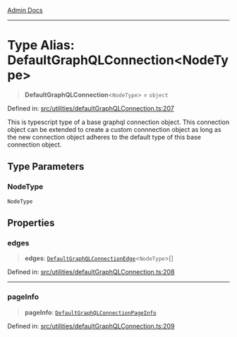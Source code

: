 [Admin Docs](/)

***

# Type Alias: DefaultGraphQLConnection\<NodeType\>

> **DefaultGraphQLConnection**\<`NodeType`\> = `object`

Defined in: [src/utilities/defaultGraphQLConnection.ts:207](https://github.com/Sourya07/talawa-api/blob/3df16fa5fb47e8947dc575f048aef648ae9ebcf8/src/utilities/defaultGraphQLConnection.ts#L207)

This is typescript type of a base graphql connection object. This connection object can be extended to create a custom connnection object as long as the new connection object adheres to the default type of this base connection object.

## Type Parameters

### NodeType

`NodeType`

## Properties

### edges

> **edges**: [`DefaultGraphQLConnectionEdge`](DefaultGraphQLConnectionEdge.md)\<`NodeType`\>[]

Defined in: [src/utilities/defaultGraphQLConnection.ts:208](https://github.com/Sourya07/talawa-api/blob/3df16fa5fb47e8947dc575f048aef648ae9ebcf8/src/utilities/defaultGraphQLConnection.ts#L208)

***

### pageInfo

> **pageInfo**: [`DefaultGraphQLConnectionPageInfo`](DefaultGraphQLConnectionPageInfo.md)

Defined in: [src/utilities/defaultGraphQLConnection.ts:209](https://github.com/Sourya07/talawa-api/blob/3df16fa5fb47e8947dc575f048aef648ae9ebcf8/src/utilities/defaultGraphQLConnection.ts#L209)

